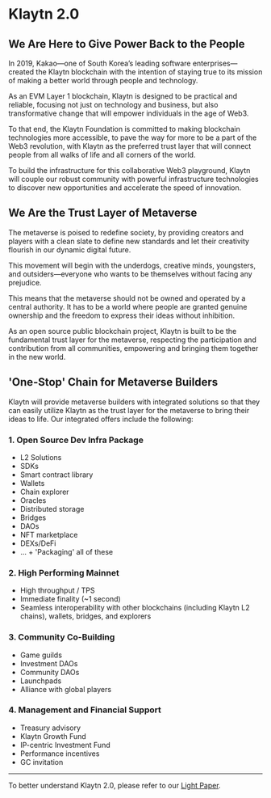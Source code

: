 # Klaytn 2.0

## We Are Here to Give Power Back to the People <a id="klaytn2"></a>

In 2019, Kakao—one of South Korea’s leading software enterprises—created the Klaytn blockchain with the intention of staying true to its mission of making a better world through people and technology.

As an EVM Layer 1 blockchain, Klaytn is designed to be practical and reliable, focusing not just on technology and business, but also transformative change that will empower individuals in the age of Web3.

To that end, the Klaytn Foundation is committed to making blockchain technologies more accessible, to pave the way for more to be a part of the Web3 revolution, with Klaytn as the preferred trust layer that will connect people from all walks of life and all corners of the world.

To build the infrastructure for this collaborative Web3 playground, Klaytn will couple our robust community with powerful infrastructure technologies to discover new opportunities and accelerate the speed of innovation.

## We Are the Trust Layer of Metaverse <a id="trustlayer"></a>

The metaverse is poised to redefine society, by providing creators and players with a clean slate to define new standards and let their creativity flourish in our dynamic digital future.

This movement will begin with the underdogs, creative minds, youngsters, and outsiders—everyone who wants to be themselves without facing any prejudice.

This means that the metaverse should not be owned and operated by a central authority. It has to be a world where people are granted genuine ownership and the freedom to express their ideas without inhibition.

As an open source public blockchain project, Klaytn is built to be the fundamental trust layer for the metaverse, respecting the participation and contribution from all communities, empowering and bringing them together in the new world.

## 'One-Stop' Chain for Metaverse Builders <a id="one-stop-chain-for-metaverse-builders"></a>

Klaytn will provide metaverse builders with integrated solutions so that they
can easily utilize Klaytn as the trust layer for the metaverse to bring their ideas to life. Our integrated offers include the following:

### 1. Open Source Dev Infra Package <a id="open-source-dev-infra-package"></a>
- L2 Solutions
- SDKs
- Smart contract library
- Wallets
- Chain explorer
- Oracles
- Distributed storage
- Bridges
- DAOs
- NFT marketplace
- DEXs/DeFi
- ... + 'Packaging' all of these

### 2. High Performing Mainnet <a id="high-performing-mainnet"></a>
- High throughput / TPS
- Immediate finality (~1 second)
- Seamless interoperability with other blockchains (including Klaytn L2 chains), wallets, bridges, and explorers

### 3. Community Co-Building <a id="community-co-building"></a>
- Game guilds
- Investment DAOs
- Community DAOs
- Launchpads
- Alliance with global players

### 4. Management and Financial Support <a id="management-and-financial-support"></a>
- Treasury advisory
- Klaytn Growth Fund
- IP-centric Investment Fund
- Performance incentives
- GC invitation

---

To better understand Klaytn 2.0, please refer to our [Light Paper](https://klaytn.foundation/wp-content/uploads/2022/01/Klaytn-2.0_Light-Paper-20220128.pdf).
